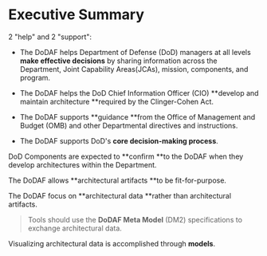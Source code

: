 # Executive Summary

2 "help" and 2 "support":

* The DoDAF helps Department of Defense \(DoD\) managers at all levels **make effective decisions** by sharing information across the Department, Joint Capability Areas\(JCAs\), mission, components, and program.

* The DoDAF helps the DoD Chief Information Officer \(CIO\) **develop and maintain architecture **required by the Clinger-Cohen Act.

* The DoDAF supports **guidance **from the Office of Management and Budget \(OMB\) and other Departmental directives and instructions.

* The DoDAF supports DoD's **core decision-making process**.

DoD Components are expected to **confirm **to the DoDAF when they develop architectures within the Department.

The DoDAF allows **architectural artifacts **to be fit-for-purpose.

The DoDAF focus on **architectural data **rather than architectural artifacts.

> Tools should use the **DoDAF Meta Model** \(DM2\) specifications to exchange architectural data.



Visualizing architectural data is accomplished through **models**.

